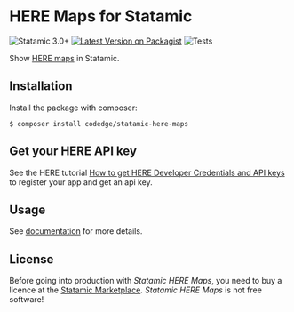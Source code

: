 # HERE Maps for Statamic

![Statamic 3.0+](https://img.shields.io/badge/Statamic-3.0+-FF269E?style=for-the-badge&link=https://statamic.com)
[![Latest Version on Packagist](https://img.shields.io/packagist/v/codedge/statamic-here-maps?style=for-the-badge)](https://packagist.org/packages/codedge/statamic-here-maps)
![Tests](https://github.com/codedge/statamic-here-maps/workflows/Tests/badge.svg)

Show [HERE maps](https://wego.here.com/?lang=en-us) in Statamic.

## Installation

Install the package with composer:

```shell
$ composer install codedge/statamic-here-maps
```

## Get your HERE API key

See the HERE tutorial [How to get HERE Developer Credentials and API keys](https://developer.here.com/tutorials/getting-here-credentials/)
to register your app and get an api key.

## Usage

See [documentation](DOCUMENTATION.md) for more details.

## License

Before going into production with *Statamic HERE Maps*, you need to buy a licence at the [Statamic Marketplace](https://statamic.com/addons/codedge/statamic-here-maps).
*Statamic HERE Maps* is not free software!
